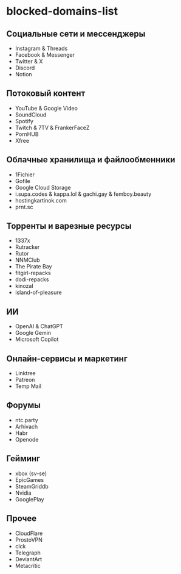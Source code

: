 # blocked-domains-list
## Социальные сети и мессенджеры
- Instagram & Threads
- Facebook & Messenger
- Twitter & X
- Discord
- Notion
## Потоковый контент
- YouTube & Google Video
- SoundCloud
- Spotify
- Twitch & 7TV & FrankerFaceZ
- PornHUB
- Xfree
## Облачные хранилища и файлообменники
- 1Fichier
- Gofile
- Google Cloud Storage
- i.supa.codes & kappa.lol & gachi.gay & femboy.beauty
- hostingkartinok.com
- prnt.sc
## Торренты и варезные ресурсы
- 1337x
- Rutracker
- Rutor
- NNMClub
- The Pirate Bay
- fitgirl-repacks
- dodi-repacks
- kinozal
- island-of-pleasure
## ИИ
- OpenAI & ChatGPT
- Google Gemin
- Microsoft Copilot
## Онлайн-сервисы и маркетинг
- Linktree
- Patreon
- Temp Mail
## Форумы
- ntc.party
- Arhivach
- Habr
- Openode
## Гейминг
- xbox (sv-se)
- EpicGames
- SteamGriddb
- Nvidia
- GooglePlay
## Прочее
- CloudFlare
- ProstoVPN
- clck
- Telegraph
- DeviantArt
- Metacritic
